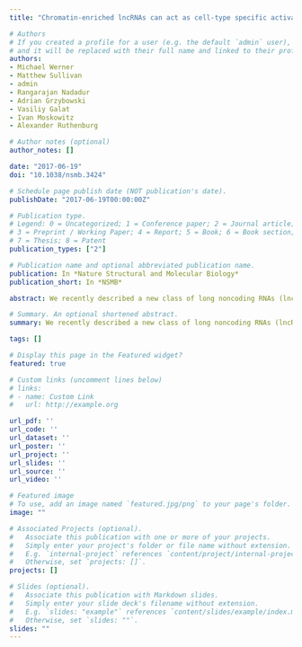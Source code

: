 ```yaml
---
title: "Chromatin-enriched lncRNAs can act as cell-type specific activators of proximal gene transcription"

# Authors
# If you created a profile for a user (e.g. the default `admin` user), write the username (folder name) here 
# and it will be replaced with their full name and linked to their profile.
authors:
- Michael Werner
- Matthew Sullivan
- admin
- Rangarajan Nadadur
- Adrian Grzybowski
- Vasiliy Galat
- Ivan Moskowitz
- Alexander Ruthenburg

# Author notes (optional)
author_notes: []

date: "2017-06-19"
doi: "10.1038/nsmb.3424"

# Schedule page publish date (NOT publication's date).
publishDate: "2017-06-19T00:00:00Z"

# Publication type.
# Legend: 0 = Uncategorized; 1 = Conference paper; 2 = Journal article;
# 3 = Preprint / Working Paper; 4 = Report; 5 = Book; 6 = Book section;
# 7 = Thesis; 8 = Patent
publication_types: ["2"]

# Publication name and optional abbreviated publication name.
publication: In *Nature Structural and Molecular Biology*
publication_short: In *NSMB*

abstract: We recently described a new class of long noncoding RNAs (lncRNAs) that are distinguished by especially tight chromatin association and whose presence is strongly correlated to expression of nearby genes. Here, we examine the cis-enhancer mechanism of this class of chromatin-enriched RNA (cheRNA) across multiple human cell lines. cheRNAs are largely cell type specific and provide the most reliable chromatin signature to predict cis-gene transcription in every human cell type examined. Targeted depletion of three cheRNAs decreases expression of their neighboring genes, indicating potential co-activator function, and single-molecule fluorescence in situ hybridization (smFISH) of one cheRNA-distal target gene pair suggests a spatial overlap consistent with a role in chromosome looping. Additionally, the cheRNA HIDALGO stimulates the fetal hemoglobin subunit gamma 1 (HBG1) gene during erythroid differentiation by promoting contacts to a downstream enhancer. Our results suggest that multiple cheRNAs activate proximal lineage-specific gene transcription.

# Summary. An optional shortened abstract.
summary: We recently described a new class of long noncoding RNAs (lncRNAs) that are distinguished by especially tight chromatin association and whose presence is strongly correlated to expression of nearby genes. Here, we examine the cis-enhancer mechanism of this class of chromatin-enriched RNA (cheRNA) across multiple human cell lines. Our results suggest that multiple cheRNAs activate proximal lineage-specific gene transcription.

tags: []

# Display this page in the Featured widget?
featured: true

# Custom links (uncomment lines below)
# links:
# - name: Custom Link
#   url: http://example.org

url_pdf: ''
url_code: ''
url_dataset: ''
url_poster: ''
url_project: ''
url_slides: ''
url_source: ''
url_video: ''

# Featured image
# To use, add an image named `featured.jpg/png` to your page's folder. 
image: ""

# Associated Projects (optional).
#   Associate this publication with one or more of your projects.
#   Simply enter your project's folder or file name without extension.
#   E.g. `internal-project` references `content/project/internal-project/index.md`.
#   Otherwise, set `projects: []`.
projects: []

# Slides (optional).
#   Associate this publication with Markdown slides.
#   Simply enter your slide deck's filename without extension.
#   E.g. `slides: "example"` references `content/slides/example/index.md`.
#   Otherwise, set `slides: ""`.
slides: ""
---
```


